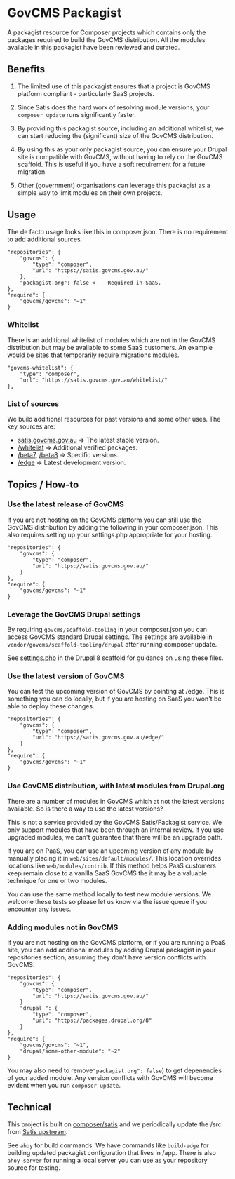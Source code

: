 # GovCMS Packagist

A packagist resource for Composer projects which contains only the packages
required to build the GovCMS distribution. All the modules available
in this packagist have been reviewed and curated.

## Benefits

1. The limited use of this packagist ensures that a project is GovCMS platform
compliant - particularly SaaS projects.

2. Since Satis does the hard work of resolving module versions, your `composer update`
runs significantly faster.

3. By providing this packagist source, including an additional whitelist, we 
can start reducing the (significant) size of the GovCMS distribution.

4. By using this as your only packagist source, you can ensure your Drupal
site is compatible with GovCMS, without having to rely on the GovCMS scaffold.
This is useful if you have a soft requirement for a future migration.

5. Other (government) organisations can leverage this packagist as a simple
way to limit modules on their own projects.

## Usage

The de facto usage looks like this in composer.json. There is no requirement
to add additional sources.

```
"repositories": {
    "govcms": {
        "type": "composer",
        "url": "https://satis.govcms.gov.au/"
    },
    "packagist.org": false <--- Required in SaaS.
},
"require": {
    "govcms/govcms": "~1"
}

```

### Whitelist

There is an additional whitelist of modules which are not in the GovCMS
distribution but may be available to some SaaS customers. An example would
be sites that temporarily require migrations modules.

```
"govcms-whitelist": {
    "type": "composer",
    "url": "https://satis.govcms.gov.au/whitelist/"
},
```

### List of sources

We build additional resources for past versions and some other uses. The key sources are:

* [satis.govcms.gov.au](https://satis.govcms.gov.au) => The latest stable version.
* [/whitelist](https://satis.govcms.gov.au/whitelist) => Additional verified packages.
* [/beta7](https://satis.govcms.gov.au/beta7), [/beta8](https://satis.govcms.gov.au/beta8) => Specific versions.
* [/edge](https://satis.govcms.gov.au/edge) => Latest development version.

## Topics / How-to

### Use the latest release of GovCMS

If you are not hosting on the GovCMS platform you can still use the GovCMS
distribution by adding the following in your composer.json. This also requires setting
up your settings.php appropriate for your hosting.

```
"repositories": {
    "govcms": {
        "type": "composer",
        "url": "https://satis.govcms.gov.au/"
    }
},
"require": {
    "govcms/govcms": "~1"
}
```

### Leverage the GovCMS Drupal settings

By requiring `govcms/scaffold-tooling` in your composer.json you can 
access GovCMS standard Drupal settings. The settings are available in
`vendor/govcms/scaffold-tooling/drupal` after running composer update.

See [settings.php](https://github.com/govCMS/govcms8-scaffold-paas/blob/develop/web/sites/default/settings.php)
in the Drupal 8 scaffold for guidance on using these files.

### Use the latest version of GovCMS

You can test the upcoming version of GovCMS by pointing at /edge.
This is something you can do locally, but if you are hosting on
SaaS you won't be able to deploy these changes.

```
"repositories": {
    "govcms": {
        "type": "composer",
        "url": "https://satis.govcms.gov.au/edge/"
    }
},
"require": {
    "govcms/govcms": "~1"
}
```

### Use GovCMS distribution, with latest modules from Drupal.org

There are a number of modules in GovCMS which at not the latest
versions available. So is there a way to use the latest versions?

This is not a service provided by the GovCMS Satis/Packagist service. We
only support modules that have been through an internal review. If 
you use upgraded modules, we can't guarantee that there will be an
upgrade path.

If you are on PaaS, you can use an upcoming version of any module by manually
placing it in `web/sites/default/modules/`. This location overrides locations like 
`web/modules/contrib`. If this method helps PaaS customers keep remain close
to a vanilla SaaS GovCMS the it may be a valuable technique for one or two modules.

You can use the same method locally to test new module versions. We welcome
these tests so please let us know via the issue queue if you
encounter any issues.

### Adding modules not in GovCMS

If you are not hosting on the GovCMS platform, or if you are running
a PaaS site, you can add additional modules by adding Drupal packagist
in your repositories section, assuming they don't have version conflicts
with GovCMS.

```
"repositories": {
    "govcms": {
        "type": "composer",
        "url": "https://satis.govcms.gov.au/"
    }
    "drupal ": {
        "type": "composer",
        "url": "https://packages.drupal.org/8"
    }
},
"require": {
    "govcms/govcms": "~1",
    "drupal/some-other-module": "~2"
}
```

You may also need to remove`"packagist.org": false`) to get depenencies
of your added module. Any version conflicts with GovCMS will become evident when 
you run `composer update`.

## Technical

This project is built on [composer/satis](https://github.com/composer/satis) and
we periodically update the /src from [Satis upstream](http://github.com/composer/satis).

See `ahoy` for build commands. We have commands like `build-edge` for building updated
packagist configuration that lives in /app. There is also `ahoy server` for running
a local server you can use as your repository source for testing.
